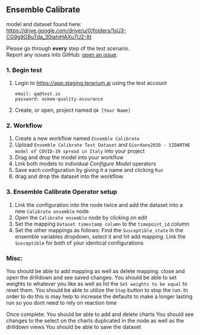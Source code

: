 ## Ensemble Calibrate
model and dataset found here: https://drive.google.com/drive/u/0/folders/1sU3-CG9g9GBuTda_30lahiHAXu7U2-Xt

Please go through __every__ step of the test scenario.\
Report any issues into GitHub: [open an issue](https://github.com/DARPA-ASKEM/terarium/issues/new?assignees=&labels=bug%2C+Q%26A&template=qa-issue.md&title=%5BBUG%5D%3A+).

### 1. Begin test
1. Login to https://app.staging.terarium.ai using the test account
    ```
    email: qa@test.io
    password: askem-quality-assurance
    ```
2. Create, or open, project named `QA [Your Name]`

### 2. Workflow
1. Create a new workflow named `Ensemble Calibrate`
2. Upload `Ensemble Calibrate Test Dataset` and `Giordano2020 - SIDARTHE model of COVID-19 spread in Italy` into your project
3. Drag and drop the model into your workflow
4. Link both models to individual  _Configure Model_ operators
6. Save each configuration by giving it a name and clicking `Run`
7. drag and drop the dataset into the workflow.

### 3. Ensemble Calibrate Operator setup
1. Link the configuration into the node twice and add the dataset into a new `Calibrate ensemble` node
2. Open the `Calibrate ensemble` node by clicking on edit
3. Set the mapping `Dataset timestamp column` to the `timepoint_id` column
4. Set the other mappings as follows:
    Find the `Susceptible_state` in the ensemble variables dropdown, select it and hit add mapping.
      Link the `Susceptible` for both of your identical configurations

### Misc:
You should be able to add mapping as well as delete mapping. close and open the drilldown and see saved changes.
You should be able to set weights to whatever you like as well as hit the `Set weights to be equal` to reset them.
You should be able to utilize the `Stop` button to stop the run. In order to do this is may help to increase the
defaults to make a longer lasting run so you dont need to rely on reaction time

Once complete:
You should be able to add and delete charts
You should see changes to the select on the charts duplicated in the node as well as the drilldown views
You should be able to save the dataset
